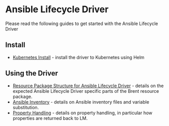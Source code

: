 # Ansible Lifecycle Driver

Please read the following guides to get started with the Ansible Lifecycle Driver

## Install

- [Kubernetes Install](./install_with_helm.md) - install the driver to Kubernetes using Helm

## Using the Driver

- [Resource Package Structure for Ansible Lifecycle Driver](./resource_package_structure.md) - details on the expected Ansible Lifecycle Driver specific parts of the Brent resource package.
- [Ansible Inventory](./ansible_inventory.md) - details on Ansible inventory files and variable substitution.
- [Property Handling](./property_handling.md) - details on property handling, in particular how properties are returned back to LM.
